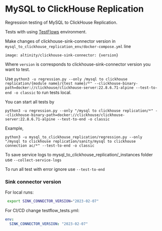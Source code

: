 # MySQL to ClickHouse Replication

Regression testing of MySQL to ClickHouse Replication.

Tests with using [TestFlows](https://testflows.com/) environment.

Make changes of clickhouse-sink-connector version in `mysql_to_clickhouse_replication_env/docker-compose.yml`
line
```commandline
image: altinity/clickhouse-sink-connector: {version}
```

Where `version` is corresponds to clickhouse-sink-connector version you want to test.

Use 
`python3 -u regression.py --only /mysql to clickhouse replication/{module name}/{test name}/*" --clickhouse-binary-path=docker://clickhouse/clickhouse-server:22.8.6.71-alpine --test-to-end -o classic`
to run tests local.

You can start all tests by 

`python3 -u regression.py --only "/mysql to clickhouse replication/*" --clickhouse-binary-path=docker://clickhouse/clickhouse-server:22.8.6.71-alpine --test-to-end -o classic`

Example,

```commandline
python3 -u mysql_to_clickhouse_replication/regression.py --only "/mysql to clickhouse replication/sanity/mysql to clickhouse connection ac/*" --test-to-end -o classic

```

To save service logs to mysql_to_clickhouse_replication/_instances folder use `--collect-service-logs`

To run all test with error ignore use `--test-to-end`

### Sink connector version

For local runs:
```bash
 export SINK_CONNECTOR_VERSION="2023-02-07"
```
For CI/CD change testflow_tests.yml:

```yml
env:
  SINK_CONNECTOR_VERSION: "2023-02-07"
```

